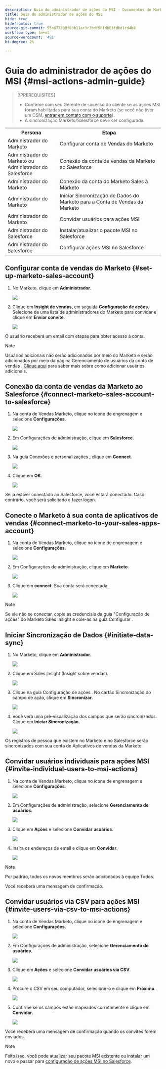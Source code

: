 ```yaml
---
description: Guia do administrador de ações do MSI - Documentos do Marketo - Documentação do produto
title: Guia do administrador de ações do MSI
hide: true
hidefromtoc: true
source-git-commit: 55a677339f03b11ac3c2bdf58fdb83fdbd1cd4b8
workflow-type: tm+mt
source-wordcount: '491'
ht-degree: 2%

---
```


# Guia do administrador de ações do MSI {#msi-actions-admin-guide}

>[!PREREQUISITES]
>
>* Confirme com seu Gerente de sucesso do cliente se as ações MSI foram habilitadas para sua conta do Marketo (se você não tiver um CSM, [entrar em contato com o suporte](https://nation.marketo.com/t5/support/ct-p/Support)).
>* A sincronização Marketo/Salesforce deve ser configurada.


<table>
 <tr>
  <th>Persona</th>
  <th>Etapa</th>
 </tr>
 <tr>
  <td>Administrador do Marketo</td>
  <td>Configurar conta de Vendas do Marketo</td>
 </tr>
 <tr>
  <td>Administrador do Marketo ou <br/>Administrador do Salesforce</td>
  <td>Conexão da conta de vendas da Marketo ao Salesforce</td>
 </tr>
 <tr>
  <td>Administrador do Marketo</td>
  <td>Conexão da conta do Marketo Sales à Marketo</td>
 </tr>
 <tr>
  <td>Administrador do Marketo</td>
  <td>Iniciar Sincronização de Dados do Marketo para a Conta de Vendas da Marketo</td>
 </tr>
 <tr>
  <td>Administrador do Marketo</td>
  <td>Convidar usuários para ações MSI</td>
 </tr>
 <tr>
  <td>Administrador do Salesforce</td>
  <td>Instalar/atualizar o pacote MSI no Salesforce</td>
 </tr>
 <tr>
  <td>Administrador do Salesforce</td>
  <td>Configurar ações MSI no Salesforce</td>
 </tr>
</table>

## Configurar conta de vendas do Marketo {#set-up-marketo-sales-account}

1. No Marketo, clique em **Administrador**.

   ![](assets/msi-actions-admin-guide-1.png)

1. Clique em **Insight de vendas**, em seguida **Configuração de ações**. Selecione de uma lista de administradores do Marketo para convidar e clique em **Enviar convite**.

   ![](assets/msi-actions-admin-guide-2.png)

O usuário receberá um email com etapas para obter acesso à conta.

>[!NOTE]
>
>Usuários adicionais não serão adicionados por meio do Marketo e serão adicionados por meio da página Gerenciamento de usuários da conta de vendas . [Clique aqui](/help/marketo/product-docs/marketo-sales-connect/admin/invite-users.md) para saber mais sobre como adicionar usuários adicionais.

## Conexão da conta de vendas da Marketo ao Salesforce {#connect-marketo-sales-account-to-salesforce}

1. Na conta de Vendas Marketo, clique no ícone de engrenagem e selecione **Configurações**.

   ![](assets/msi-actions-admin-guide-3.png)

1. Em Configurações de administração, clique em **Salesforce**.

   ![](assets/msi-actions-admin-guide-4.png)

1. Na guia Conexões e personalizações , clique em **Connect**.

   ![](assets/msi-actions-admin-guide-5.png)

1. Clique em **OK**.

   ![](assets/msi-actions-admin-guide-6.png)

Se já estiver conectado ao Salesforce, você estará conectado. Caso contrário, você será solicitado a fazer logon.

## Conecte o Marketo à sua conta de aplicativos de vendas {#connect-marketo-to-your-sales-apps-account}

1. Na conta de Vendas Marketo, clique no ícone de engrenagem e selecione **Configurações**.

   ![](assets/msi-actions-admin-guide-7.png)

1. Em Configurações de administração, clique em **Marketo**.

   ![](assets/msi-actions-admin-guide-8.png)

1. Clique em **connect**. Sua conta será conectada.

   ![](assets/msi-actions-admin-guide-9.png)

>[!NOTE]
>
>Se ele não se conectar, copie as credenciais da guia &quot;Configuração de ações&quot; do Marketo Sales Insight e cole-as na guia Configurar .

## Iniciar Sincronização de Dados {#initiate-data-sync}

1. No Marketo, clique em **Administrador**.

   ![](assets/msi-actions-admin-guide-10.png)

1. Clique em Sales Insight (Insight sobre vendas).

   ![](assets/msi-actions-admin-guide-11.png)

1. Clique na guia Configuração de ações . No cartão Sincronização do campo de ação, clique em **Sincronizar**.

   ![](assets/msi-actions-admin-guide-12.png)

1. Você verá uma pré-visualização dos campos que serão sincronizados. Clique em **Iniciar Sincronização**.

   ![](assets/msi-actions-admin-guide-13.png)

Os registros de pessoa que existem no Marketo e no Salesforce serão sincronizados com sua conta de Aplicativos de vendas da Marketo.

## Convidar usuários individuais para ações MSI {#invite-individual-users-to-msi-actions}

1. Na conta de Vendas Marketo, clique no ícone de engrenagem e selecione **Configurações**.

   ![](assets/msi-actions-admin-guide-14.png)

1. Em Configurações de administração, selecione **Gerenciamento de usuários**.

   ![](assets/msi-actions-admin-guide-15.png)

1. Clique em **Ações** e selecione **Convidar usuários**.

   ![](assets/msi-actions-admin-guide-16.png)

1. Insira os endereços de email e clique em **Convidar**.

   ![](assets/msi-actions-admin-guide-17.png)

>[!NOTE]
>
>Por padrão, todos os novos membros serão adicionados à equipe Todos.

Você receberá uma mensagem de confirmação.

## Convidar usuários via CSV para ações MSI {#invite-users-via-csv-to-msi-actions}

1. Na conta de Vendas Marketo, clique no ícone de engrenagem e selecione **Configurações**.

   ![](assets/msi-actions-admin-guide-18.png)

1. Em Configurações de administração, selecione **Gerenciamento de usuários**.

   ![](assets/msi-actions-admin-guide-19.png)

1. Clique em **Ações** e selecione **Convidar usuários via CSV**.

   ![](assets/msi-actions-admin-guide-20.png)

1. Procure o CSV em seu computador, selecione-o e clique em **Próximo**.

   ![](assets/msi-actions-admin-guide-21.png)

1. Confirme se os campos estão mapeados corretamente e clique em **Convidar**.

   ![](assets/msi-actions-admin-guide-22.png)

Você receberá uma mensagem de confirmação quando os convites forem enviados.

>[!NOTE]
>
>Feito isso, você pode atualizar seu pacote MSI existente ou instalar um novo e passar para [configuração de ações MSI no Salesforce](/help/marketo/product-docs/marketo-sales-insight/actions/salesforce-configuration/msi-actions-configuration-in-salesforce.md).
